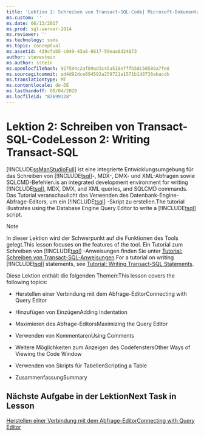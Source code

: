 ```yaml
---
title: 'Lektion 2: Schreiben von Transact-SQL-Code| Microsoft-Dokumentation'
ms.custom: ''
ms.date: 06/13/2017
ms.prod: sql-server-2014
ms.reviewer: ''
ms.technology: ssms
ms.topic: conceptual
ms.assetid: 439cfab5-c049-43a8-8617-59eaa8d24873
author: stevestein
ms.author: sstein
ms.openlocfilehash: 927594c2af09ad3c45a518e7ffb5dc50589a7fe8
ms.sourcegitcommit: ad4d92dce894592a259721a1571b1d8736abacdb
ms.translationtype: MT
ms.contentlocale: de-DE
ms.lasthandoff: 08/04/2020
ms.locfileid: "87699128"
---
```

# <a name="lesson-2-writing-transact-sql"></a><span data-ttu-id="5d109-102">Lektion 2: Schreiben von Transact-SQL-Code</span><span class="sxs-lookup"><span data-stu-id="5d109-102">Lesson 2: Writing Transact-SQL</span></span>
  [!INCLUDE[ssManStudioFull](../../includes/ssmanstudiofull-md.md)] <span data-ttu-id="5d109-103">ist eine integrierte Entwicklungsumgebung für das Schreiben von [!INCLUDE[tsql](../../includes/tsql-md.md)]-, MDX-, DMX- und XML-Abfragen sowie SQLCMD-Befehlen.</span><span class="sxs-lookup"><span data-stu-id="5d109-103">is an integrated development environment for writing [!INCLUDE[tsql](../../includes/tsql-md.md)], MDX, DMX, and XML queries, and SQLCMD commands.</span></span> <span data-ttu-id="5d109-104">Das Tutorial veranschaulicht das Verwenden des Datenbank-Engine-Abfrage-Editors, um ein [!INCLUDE[tsql](../../includes/tsql-md.md)] -Skript zu erstellen.</span><span class="sxs-lookup"><span data-stu-id="5d109-104">The tutorial illustrates using the Database Engine Query Editor to write a [!INCLUDE[tsql](../../includes/tsql-md.md)] script.</span></span>  
  
> [!NOTE]  
>  <span data-ttu-id="5d109-105">In dieser Lektion wird der Schwerpunkt auf die Funktionen des Tools gelegt.</span><span class="sxs-lookup"><span data-stu-id="5d109-105">This lesson focuses on the features of the tool.</span></span> <span data-ttu-id="5d109-106">Ein Tutorial zum Schreiben von [!INCLUDE[tsql](../../includes/tsql-md.md)] -Anweisungen finden Sie unter [Tutorial: Schreiben von Transact-SQL-Anweisungen](../../t-sql/tutorial-writing-transact-sql-statements.md).</span><span class="sxs-lookup"><span data-stu-id="5d109-106">For a tutorial on writing [!INCLUDE[tsql](../../includes/tsql-md.md)] statements, see [Tutorial: Writing Transact-SQL Statements](../../t-sql/tutorial-writing-transact-sql-statements.md).</span></span>  
  
 <span data-ttu-id="5d109-107">Diese Lektion enthält die folgenden Themen:</span><span class="sxs-lookup"><span data-stu-id="5d109-107">This lesson covers the following topics:</span></span>  
  
-   <span data-ttu-id="5d109-108">Herstellen einer Verbindung mit dem Abfrage-Editor</span><span class="sxs-lookup"><span data-stu-id="5d109-108">Connecting with Query Editor</span></span>  
  
-   <span data-ttu-id="5d109-109">Hinzufügen von Einzügen</span><span class="sxs-lookup"><span data-stu-id="5d109-109">Adding Indentation</span></span>  
  
-   <span data-ttu-id="5d109-110">Maximieren des Abfrage-Editors</span><span class="sxs-lookup"><span data-stu-id="5d109-110">Maximizing the Query Editor</span></span>  
  
-   <span data-ttu-id="5d109-111">Verwenden von Kommentaren</span><span class="sxs-lookup"><span data-stu-id="5d109-111">Using Comments</span></span>  
  
-   <span data-ttu-id="5d109-112">Weitere Möglichkeiten zum Anzeigen des Codefensters</span><span class="sxs-lookup"><span data-stu-id="5d109-112">Other Ways of Viewing the Code Window</span></span>  
  
-   <span data-ttu-id="5d109-113">Verwenden von Skripts für Tabellen</span><span class="sxs-lookup"><span data-stu-id="5d109-113">Scripting a Table</span></span>  
  
-   <span data-ttu-id="5d109-114">Zusammenfassung</span><span class="sxs-lookup"><span data-stu-id="5d109-114">Summary</span></span>  
  
## <a name="next-task-in-lesson"></a><span data-ttu-id="5d109-115">Nächste Aufgabe in der Lektion</span><span class="sxs-lookup"><span data-stu-id="5d109-115">Next Task in Lesson</span></span>  
 [<span data-ttu-id="5d109-116">Herstellen einer Verbindung mit dem Abfrage-Editor</span><span class="sxs-lookup"><span data-stu-id="5d109-116">Connecting with Query Editor</span></span>](lesson-2-1-connecting-with-query-editor.md)  
  
  
